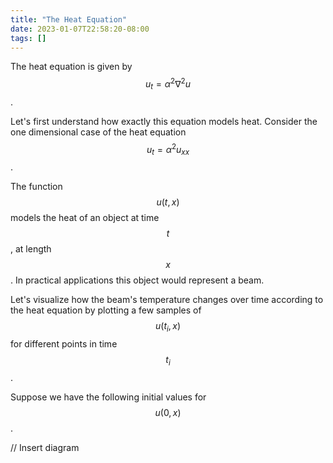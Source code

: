 ```yaml
---
title: "The Heat Equation"
date: 2023-01-07T22:58:20-08:00
tags: []
---
```


The heat equation is given by $$u_{t} = \alpha^2 \nabla^2 u$$.

Let's first understand how exactly this equation models heat.
Consider the one dimensional case of the heat equation
$$u_{t} = \alpha^2 u_{xx}$$.

The function $$u(t, x)$$ models the heat of an object
at time $$t$$, at length $$x$$.
In practical applications this object would represent a beam.

Let's visualize how the beam's temperature changes over time
according to the heat equation
by plotting a few samples of $$u(t_i, x)$$ for different points
in time $$t_i$$.

Suppose we have the following initial values for $$u(0, x)$$.

// Insert diagram
